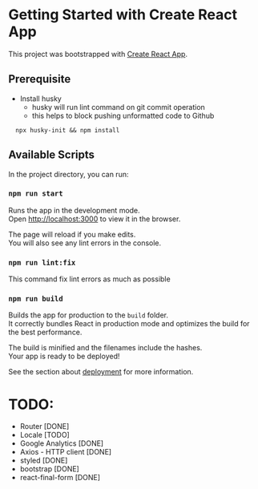 # Getting Started with Create React App

This project was bootstrapped with [Create React App](https://github.com/facebook/create-react-app).

## Prerequisite

- Install husky
  - husky will run lint command on git commit operation
  - this helps to block pushing unformatted code to Github

```
  npx husky-init && npm install
```

## Available Scripts

In the project directory, you can run:

### `npm run start`

Runs the app in the development mode.\
Open [http://localhost:3000](http://localhost:3000) to view it in the browser.

The page will reload if you make edits.\
You will also see any lint errors in the console.

### `npm run lint:fix`

This command fix lint errors as much as possible

### `npm run build`

Builds the app for production to the `build` folder.\
It correctly bundles React in production mode and optimizes the build for the best performance.

The build is minified and the filenames include the hashes.\
Your app is ready to be deployed!

See the section about [deployment](https://facebook.github.io/create-react-app/docs/deployment) for more information.

# TODO:

- Router [DONE]
- Locale [TODO]
- Google Analytics [DONE]
- Axios - HTTP client [DONE]
- styled [DONE]
- bootstrap [DONE]
- react-final-form [DONE]
